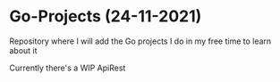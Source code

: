 # Go-Projects (24-11-2021)

Repository where I will add the Go projects I do in my free time to learn about it

Currently there's a WIP ApiRest
